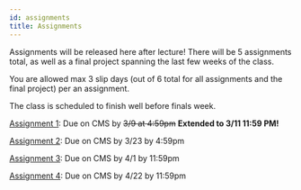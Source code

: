 ```yaml
---
id: assignments
title: Assignments
---
```


Assignments will be released here after lecture! There will be 5 assignments total,
as well as a final project spanning the last few weeks of the class.

You are allowed max 3 slip days (out of 6 total for all assignments and the final project) per an assignment.

The class is scheduled to finish well before finals week.

[Assignment 1](/docs/2022sp/assignment1): Due on CMS by ~~3/9 at 4:59pm~~ **Extended to 3/11 11:59 PM!**

[Assignment 2](/docs/2022sp/assignment2): Due on CMS by 3/23 by 4:59pm

[Assignment 3](/docs/2022sp/assignment3): Due on CMS by 4/1 by 11:59pm

[Assignment 4](/docs/2022sp/assignment4): Due on CMS by 4/22 by 11:59pm
